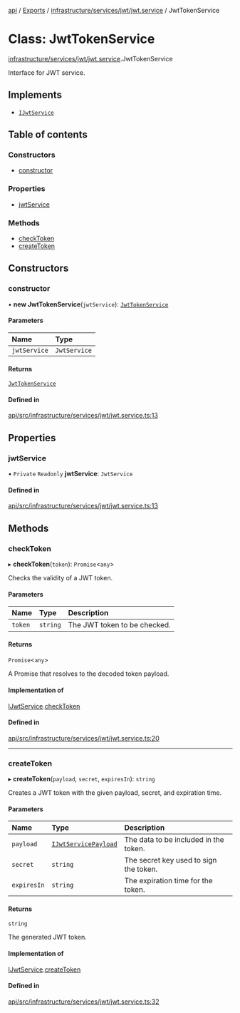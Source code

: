 [api](../README.md) / [Exports](../modules.md) / [infrastructure/services/jwt/jwt.service](../modules/infrastructure_services_jwt_jwt_service.md) / JwtTokenService

# Class: JwtTokenService

[infrastructure/services/jwt/jwt.service](../modules/infrastructure_services_jwt_jwt_service.md).JwtTokenService

Interface for JWT service.

## Implements

- [`IJwtService`](../interfaces/domain_adapters_jwt_interface.IJwtService.md)

## Table of contents

### Constructors

- [constructor](infrastructure_services_jwt_jwt_service.JwtTokenService.md#constructor)

### Properties

- [jwtService](infrastructure_services_jwt_jwt_service.JwtTokenService.md#jwtservice)

### Methods

- [checkToken](infrastructure_services_jwt_jwt_service.JwtTokenService.md#checktoken)
- [createToken](infrastructure_services_jwt_jwt_service.JwtTokenService.md#createtoken)

## Constructors

### constructor

• **new JwtTokenService**(`jwtService`): [`JwtTokenService`](infrastructure_services_jwt_jwt_service.JwtTokenService.md)

#### Parameters

| Name | Type |
| :------ | :------ |
| `jwtService` | `JwtService` |

#### Returns

[`JwtTokenService`](infrastructure_services_jwt_jwt_service.JwtTokenService.md)

#### Defined in

[api/src/infrastructure/services/jwt/jwt.service.ts:13](https://github.com/No-Country/c16-58-t-typescript/blob/d2fd85f/api/src/infrastructure/services/jwt/jwt.service.ts#L13)

## Properties

### jwtService

• `Private` `Readonly` **jwtService**: `JwtService`

#### Defined in

[api/src/infrastructure/services/jwt/jwt.service.ts:13](https://github.com/No-Country/c16-58-t-typescript/blob/d2fd85f/api/src/infrastructure/services/jwt/jwt.service.ts#L13)

## Methods

### checkToken

▸ **checkToken**(`token`): `Promise`\<`any`\>

Checks the validity of a JWT token.

#### Parameters

| Name | Type | Description |
| :------ | :------ | :------ |
| `token` | `string` | The JWT token to be checked. |

#### Returns

`Promise`\<`any`\>

A Promise that resolves to the decoded token payload.

#### Implementation of

[IJwtService](../interfaces/domain_adapters_jwt_interface.IJwtService.md).[checkToken](../interfaces/domain_adapters_jwt_interface.IJwtService.md#checktoken)

#### Defined in

[api/src/infrastructure/services/jwt/jwt.service.ts:20](https://github.com/No-Country/c16-58-t-typescript/blob/d2fd85f/api/src/infrastructure/services/jwt/jwt.service.ts#L20)

___

### createToken

▸ **createToken**(`payload`, `secret`, `expiresIn`): `string`

Creates a JWT token with the given payload, secret, and expiration time.

#### Parameters

| Name | Type | Description |
| :------ | :------ | :------ |
| `payload` | [`IJwtServicePayload`](../interfaces/domain_adapters_jwt_interface.IJwtServicePayload.md) | The data to be included in the token. |
| `secret` | `string` | The secret key used to sign the token. |
| `expiresIn` | `string` | The expiration time for the token. |

#### Returns

`string`

The generated JWT token.

#### Implementation of

[IJwtService](../interfaces/domain_adapters_jwt_interface.IJwtService.md).[createToken](../interfaces/domain_adapters_jwt_interface.IJwtService.md#createtoken)

#### Defined in

[api/src/infrastructure/services/jwt/jwt.service.ts:32](https://github.com/No-Country/c16-58-t-typescript/blob/d2fd85f/api/src/infrastructure/services/jwt/jwt.service.ts#L32)
